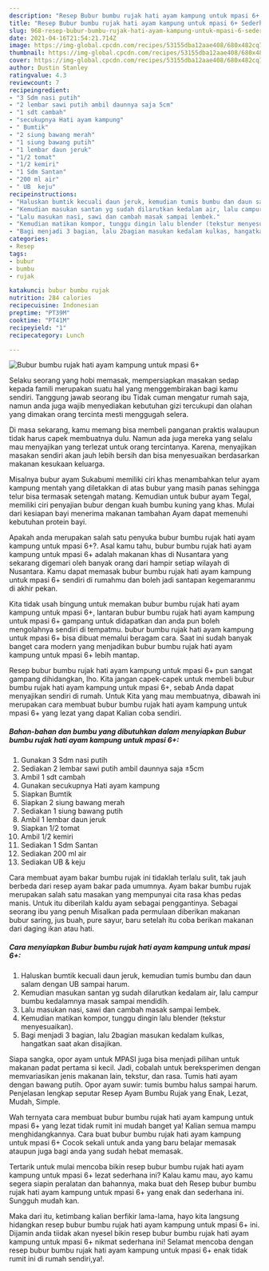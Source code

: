 ```yaml
---
description: "Resep Bubur bumbu rujak hati ayam kampung untuk mpasi 6+ Sederhana dan Mudah Dibuat"
title: "Resep Bubur bumbu rujak hati ayam kampung untuk mpasi 6+ Sederhana dan Mudah Dibuat"
slug: 968-resep-bubur-bumbu-rujak-hati-ayam-kampung-untuk-mpasi-6-sederhana-dan-mudah-dibuat
date: 2021-04-16T21:54:21.714Z
image: https://img-global.cpcdn.com/recipes/53155dba12aae408/680x482cq70/bubur-bumbu-rujak-hati-ayam-kampung-untuk-mpasi-6-foto-resep-utama.jpg
thumbnail: https://img-global.cpcdn.com/recipes/53155dba12aae408/680x482cq70/bubur-bumbu-rujak-hati-ayam-kampung-untuk-mpasi-6-foto-resep-utama.jpg
cover: https://img-global.cpcdn.com/recipes/53155dba12aae408/680x482cq70/bubur-bumbu-rujak-hati-ayam-kampung-untuk-mpasi-6-foto-resep-utama.jpg
author: Dustin Stanley
ratingvalue: 4.3
reviewcount: 7
recipeingredient:
- "3 Sdm nasi putih"
- "2 lembar sawi putih ambil daunnya saja 5cm"
- "1 sdt cambah"
- "secukupnya Hati ayam kampung"
- " Bumtik"
- "2 siung bawang merah"
- "1 siung bawang putih"
- "1 lembar daun jeruk"
- "1/2 tomat"
- "1/2 kemiri"
- "1 Sdm Santan"
- "200 ml air"
- " UB  keju"
recipeinstructions:
- "Haluskan bumtik kecuali daun jeruk, kemudian tumis bumbu dan daun salam dengan UB sampai harum."
- "Kemudian masukan santan yg sudah dilarutkan kedalam air, lalu campur bumbu kedalamnya masak sampai mendidih."
- "Lalu masukan nasi, sawi dan cambah masak sampai lembek."
- "Kemudian matikan kompor, tunggu dingin lalu blender (tekstur menyesuaikan)."
- "Bagi menjadi 3 bagian, lalu 2bagian masukan kedalam kulkas, hangatkan saat akan disajikan."
categories:
- Resep
tags:
- bubur
- bumbu
- rujak

katakunci: bubur bumbu rujak 
nutrition: 284 calories
recipecuisine: Indonesian
preptime: "PT39M"
cooktime: "PT41M"
recipeyield: "1"
recipecategory: Lunch

---
```



![Bubur bumbu rujak hati ayam kampung untuk mpasi 6+](https://img-global.cpcdn.com/recipes/53155dba12aae408/680x482cq70/bubur-bumbu-rujak-hati-ayam-kampung-untuk-mpasi-6-foto-resep-utama.jpg)

Selaku seorang yang hobi memasak, mempersiapkan masakan sedap kepada famili merupakan suatu hal yang menggembirakan bagi kamu sendiri. Tanggung jawab seorang ibu Tidak cuman mengatur rumah saja, namun anda juga wajib menyediakan kebutuhan gizi tercukupi dan olahan yang dimakan orang tercinta mesti menggugah selera.

Di masa  sekarang, kamu memang bisa membeli panganan praktis walaupun tidak harus capek membuatnya dulu. Namun ada juga mereka yang selalu mau menyajikan yang terlezat untuk orang tercintanya. Karena, menyajikan masakan sendiri akan jauh lebih bersih dan bisa menyesuaikan berdasarkan makanan kesukaan keluarga. 

Misalnya bubur ayam Sukabumi memiliki ciri khas menambahkan telur ayam kampung mentah yang diletakkan di atas bubur yang masih panas sehingga telur bisa termasak setengah matang. Kemudian untuk bubur ayam Tegal, memiliki ciri penyajian bubur dengan kuah bumbu kuning yang khas. Mulai dari kesiapan bayi menerima makanan tambahan Ayam dapat memenuhi kebutuhan protein bayi.

Apakah anda merupakan salah satu penyuka bubur bumbu rujak hati ayam kampung untuk mpasi 6+?. Asal kamu tahu, bubur bumbu rujak hati ayam kampung untuk mpasi 6+ adalah makanan khas di Nusantara yang sekarang digemari oleh banyak orang dari hampir setiap wilayah di Nusantara. Kamu dapat memasak bubur bumbu rujak hati ayam kampung untuk mpasi 6+ sendiri di rumahmu dan boleh jadi santapan kegemaranmu di akhir pekan.

Kita tidak usah bingung untuk memakan bubur bumbu rujak hati ayam kampung untuk mpasi 6+, lantaran bubur bumbu rujak hati ayam kampung untuk mpasi 6+ gampang untuk didapatkan dan anda pun boleh mengolahnya sendiri di tempatmu. bubur bumbu rujak hati ayam kampung untuk mpasi 6+ bisa dibuat memalui beragam cara. Saat ini sudah banyak banget cara modern yang menjadikan bubur bumbu rujak hati ayam kampung untuk mpasi 6+ lebih mantap.

Resep bubur bumbu rujak hati ayam kampung untuk mpasi 6+ pun sangat gampang dihidangkan, lho. Kita jangan capek-capek untuk membeli bubur bumbu rujak hati ayam kampung untuk mpasi 6+, sebab Anda dapat menyajikan sendiri di rumah. Untuk Kita yang mau membuatnya, dibawah ini merupakan cara membuat bubur bumbu rujak hati ayam kampung untuk mpasi 6+ yang lezat yang dapat Kalian coba sendiri.

<!--inarticleads1-->

##### Bahan-bahan dan bumbu yang dibutuhkan dalam menyiapkan Bubur bumbu rujak hati ayam kampung untuk mpasi 6+:

1. Gunakan 3 Sdm nasi putih
1. Sediakan 2 lembar sawi putih ambil daunnya saja ±5cm
1. Ambil 1 sdt cambah
1. Gunakan secukupnya Hati ayam kampung
1. Siapkan  Bumtik
1. Siapkan 2 siung bawang merah
1. Sediakan 1 siung bawang putih
1. Ambil 1 lembar daun jeruk
1. Siapkan 1/2 tomat
1. Ambil 1/2 kemiri
1. Sediakan 1 Sdm Santan
1. Sediakan 200 ml air
1. Sediakan  UB &amp; keju


Cara membuat ayam bakar bumbu rujak ini tidaklah terlalu sulit, tak jauh berbeda dari resep ayam bakar pada umumnya. Ayam bakar bumbu rujak merupakan salah satu masakan yang mempunyai cita rasa khas pedas manis. Untuk itu diberilah kaldu ayam sebagai penggantinya. Sebagai seorang ibu yang penuh Misalkan pada permulaan diberikan makanan bubur saring, jus buah, pure sayur, baru setelah itu coba berikan makanan dari daging ikan atau hati. 

<!--inarticleads2-->

##### Cara menyiapkan Bubur bumbu rujak hati ayam kampung untuk mpasi 6+:

1. Haluskan bumtik kecuali daun jeruk, kemudian tumis bumbu dan daun salam dengan UB sampai harum.
1. Kemudian masukan santan yg sudah dilarutkan kedalam air, lalu campur bumbu kedalamnya masak sampai mendidih.
1. Lalu masukan nasi, sawi dan cambah masak sampai lembek.
1. Kemudian matikan kompor, tunggu dingin lalu blender (tekstur menyesuaikan).
1. Bagi menjadi 3 bagian, lalu 2bagian masukan kedalam kulkas, hangatkan saat akan disajikan.


Siapa sangka, opor ayam untuk MPASI juga bisa menjadi pilihan untuk makanan padat pertama si kecil. Jadi, cobalah untuk bereksperimen dengan memvariasikan jenis makanan lain, tekstur, dan rasa. Tumis hati ayam dengan bawang putih. Opor ayam suwir: tumis bumbu halus sampai harum. Penjelasan lengkap seputar Resep Ayam Bumbu Rujak yang Enak, Lezat, Mudah, Simple. 

Wah ternyata cara membuat bubur bumbu rujak hati ayam kampung untuk mpasi 6+ yang lezat tidak rumit ini mudah banget ya! Kalian semua mampu menghidangkannya. Cara buat bubur bumbu rujak hati ayam kampung untuk mpasi 6+ Cocok sekali untuk anda yang baru belajar memasak ataupun juga bagi anda yang sudah hebat memasak.

Tertarik untuk mulai mencoba bikin resep bubur bumbu rujak hati ayam kampung untuk mpasi 6+ lezat sederhana ini? Kalau kamu mau, ayo kamu segera siapin peralatan dan bahannya, maka buat deh Resep bubur bumbu rujak hati ayam kampung untuk mpasi 6+ yang enak dan sederhana ini. Sungguh mudah kan. 

Maka dari itu, ketimbang kalian berfikir lama-lama, hayo kita langsung hidangkan resep bubur bumbu rujak hati ayam kampung untuk mpasi 6+ ini. Dijamin anda tiidak akan nyesel bikin resep bubur bumbu rujak hati ayam kampung untuk mpasi 6+ nikmat sederhana ini! Selamat mencoba dengan resep bubur bumbu rujak hati ayam kampung untuk mpasi 6+ enak tidak rumit ini di rumah sendiri,ya!.


